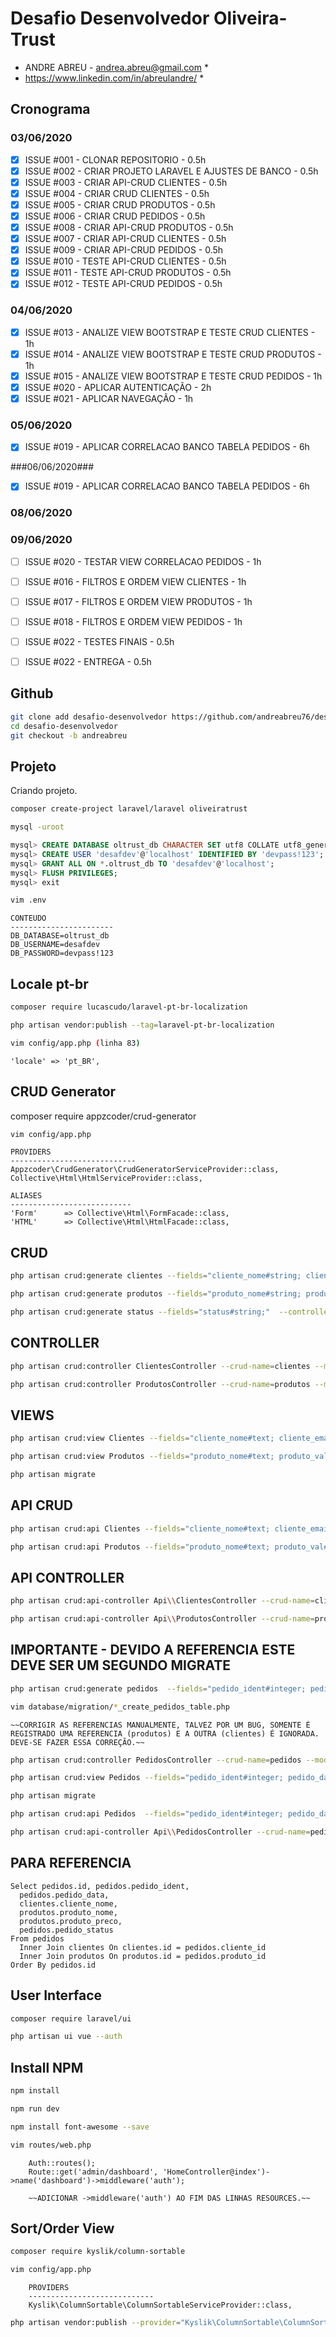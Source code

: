 # Desafio Desenvolvedor Oliveira-Trust #
* ANDRE ABREU - andrea.abreu@gmail.com *
* https://www.linkedin.com/in/abreulandre/ *

## Cronograma ##

### 03/06/2020 ###
- [X] ISSUE #001 - CLONAR REPOSITORIO - 0.5h
- [X] ISSUE #002 - CRIAR PROJETO LARAVEL E AJUSTES DE BANCO - 0.5h
- [X] ISSUE #003 - CRIAR API-CRUD CLIENTES - 0.5h
- [X] ISSUE #004 - CRIAR CRUD CLIENTES - 0.5h
- [X] ISSUE #005 - CRIAR CRUD PRODUTOS - 0.5h
- [X] ISSUE #006 - CRIAR CRUD PEDIDOS  - 0.5h
- [X] ISSUE #008 - CRIAR API-CRUD PRODUTOS - 0.5h
- [X] ISSUE #007 - CRIAR API-CRUD CLIENTES - 0.5h
- [X] ISSUE #009 - CRIAR API-CRUD PEDIDOS  - 0.5h
- [X] ISSUE #010 - TESTE API-CRUD CLIENTES - 0.5h
- [X] ISSUE #011 - TESTE API-CRUD PRODUTOS - 0.5h
- [X] ISSUE #012 - TESTE API-CRUD PEDIDOS  - 0.5h

### 04/06/2020 ###
- [X] ISSUE #013 - ANALIZE VIEW BOOTSTRAP E TESTE CRUD CLIENTES - 1h
- [X] ISSUE #014 - ANALIZE VIEW BOOTSTRAP E TESTE CRUD PRODUTOS - 1h
- [X] ISSUE #015 - ANALIZE VIEW BOOTSTRAP E TESTE CRUD PEDIDOS - 1h
- [X] ISSUE #020 - APLICAR AUTENTICAÇÃO - 2h
- [X] ISSUE #021 - APLICAR NAVEGAÇÃO - 1h

### 05/06/2020 ###
- [X] ISSUE #019 - APLICAR CORRELACAO BANCO TABELA PEDIDOS - 6h

###06/06/2020###
- [X] ISSUE #019 - APLICAR CORRELACAO BANCO TABELA PEDIDOS - 6h

### 08/06/2020 ###
### 09/06/2020 ###
- [ ] ISSUE #020 - TESTAR VIEW CORRELACAO PEDIDOS - 1h
- [ ] ISSUE #016 - FILTROS E ORDEM VIEW CLIENTES - 1h
- [ ] ISSUE #017 - FILTROS E ORDEM VIEW PRODUTOS - 1h
- [ ] ISSUE #018 - FILTROS E ORDEM VIEW PEDIDOS - 1h
- [ ] ISSUE #022 - TESTES FINAIS - 0.5h
- [ ] ISSUE #022 - ENTREGA - 0.5h


Github
------------------------

```bash
git clone add desafio-desenvolvedor https://github.com/andreabreu76/desafio-desenvolvedor.git
cd desafio-desenvolvedor
git checkout -b andreabreu
```

Projeto
------------------------
Criando projeto.

```bash
composer create-project laravel/laravel oliveiratrust
```

```bash
mysql -uroot
```
```sql
mysql> CREATE DATABASE oltrust_db CHARACTER SET utf8 COLLATE utf8_general_ci;
mysql> CREATE USER 'desafdev'@'localhost' IDENTIFIED BY 'devpass!123';
mysql> GRANT ALL ON *.oltrust_db TO 'desafdev'@'localhost';
mysql> FLUSH PRIVILEGES;
mysql> exit
```
```bash
vim .env
```
	CONTEUDO
	-----------------------
	DB_DATABASE=oltrust_db
	DB_USERNAME=desafdev
	DB_PASSWORD=devpass!123


Locale pt-br
------------------------
```bash
composer require lucascudo/laravel-pt-br-localization
```
```bash
php artisan vendor:publish --tag=laravel-pt-br-localization
```
```bash
vim config/app.php (linha 83)
```
	'locale' => 'pt_BR',

CRUD Generator
------------------------
composer require appzcoder/crud-generator

```bash
vim config/app.php
```
	PROVIDERS
	----------------------------
	Appzcoder\CrudGenerator\CrudGeneratorServiceProvider::class,
	Collective\Html\HtmlServiceProvider::class,

	ALIASES
	---------------------------
	'Form'      => Collective\Html\FormFacade::class,
	'HTML'      => Collective\Html\HtmlFacade::class,

CRUD
------------------------
```bash
php artisan crud:generate clientes --fields="cliente_nome#string; cliente_email#string; cliente_tel#string; cliente_aniv#date"  --controller-namespace=Clientes --route-group=admin --form-helper=html --soft-deletes=yes
```
```bash
php artisan crud:generate produtos --fields="produto_nome#string; produto_val#date; produto_forn#string; produto_cont#string; produto_preco#double"  --controller-namespace=Produtos --route-group=admin --form-helper=html --soft-deletes=yes
```
```bash
php artisan crud:generate status --fields="status#string;"  --controller-namespace=Status --route-group=admin --form-helper=html --soft-deletes=yes
```
CONTROLLER
-------------------------
```bash
php artisan crud:controller ClientesController --crud-name=clientes --model-name=Clientes --route-group=admin
```
```bash
php artisan crud:controller ProdutosController --crud-name=produtos --model-name=Produtos --route-group=admin
```
VIEWS
-------------------------
```bash
php artisan crud:view Clientes --fields="cliente_nome#text; cliente_email#text; cliente_tel#text; cliente_aniv#date" --route-group=admin --form-helper=html
```
```bash
php artisan crud:view Produtos --fields="produto_nome#text; produto_val#date; produto_forn#text; produto_cont#text; produto_preco#double" --route-group=admin --form-helper=html
```
```bash
php artisan migrate
```

API CRUD
-------------------------

```bash
php artisan crud:api Clientes --fields="cliente_nome#text; cliente_email#text; cliente_tel#text; cliente_aniv#date" --controller-namespace=Api
```
```bash
php artisan crud:api Produtos --fields="produto_nome#text; produto_val#date; produto_forn#text; produto_cont#text; produto_preco#double" --controller-namespace=Api
```
API CONTROLLER
-------------------------
```bash
php artisan crud:api-controller Api\\ClientesController --crud-name=clientes --model-name=Clientes
```
```bash
php artisan crud:api-controller Api\\ProdutosController --crud-name=produtos --model-name=Produtos
```

IMPORTANTE - DEVIDO A REFERENCIA ESTE DEVE SER UM SEGUNDO MIGRATE
-------------------------

```bash
php artisan crud:generate pedidos  --fields="pedido_ident#integer; pedido_data#date; cliente_id#integer#unsigned; produto_id#integer#unsigned; status_id#integer#unsigned" --foreign-keys="cliente_id#id#clientes" --foreign-keys="produto_id#id#produtos" --controller-namespace=Pedidos --route-group=admin --form-helper=html --soft-deletes=yes
```
```bash
vim database/migration/*_create_pedidos_table.php
```
	~~CORRIGIR AS REFERENCIAS MANUALMENTE, TALVEZ POR UM BUG, SOMENTE É REGISTRADO UMA REFERENCIA (produtos) E A OUTRA (clientes) É IGNORADA. DEVE-SE FAZER ESSA CORREÇÃO.~~

```bash
php artisan crud:controller PedidosController --crud-name=pedidos --model-name=Pedidos --route-group=admin
```
```bash
php artisan crud:view Pedidos --fields="pedido_ident#integer; pedido_data#date; cliente_id#integer; produto_id#integer; pedido_status#select#options={"aberto": "Aberto", "aguardando": "Aguardando", "finalizado": "Finalizado"}" --route-group=admin --form-helper=html
```
```bash
php artisan migrate
```
```bash
php artisan crud:api Pedidos  --fields="pedido_ident#integer; pedido_data#date; cliente_id#integer; produto_id#integer" --controller-namespace=Api
```
```bash
php artisan crud:api-controller Api\\PedidosController --crud-name=pedidos --model-name=Pedidos
```

PARA REFERENCIA
------------------------

```mysql
Select pedidos.id, pedidos.pedido_ident,
  pedidos.pedido_data,
  clientes.cliente_nome,
  produtos.produto_nome,
  produtos.produto_preco,
  pedidos.pedido_status
From pedidos
  Inner Join clientes On clientes.id = pedidos.cliente_id
  Inner Join produtos On produtos.id = pedidos.produto_id
Order By pedidos.id
```

User Interface
------------------------
```bash
composer require laravel/ui
```
```bash
php artisan ui vue --auth
```
Install NPM
------------------------

```bash
npm install
```
```bash
npm run dev
```
```bash
npm install font-awesome --save
```
```bash
vim routes/web.php
```
		Auth::routes();
		Route::get('admin/dashboard', 'HomeController@index')->name('dashboard')->middleware('auth');

		~~ADICIONAR ->middleware('auth') AO FIM DAS LINHAS RESOURCES.~~

Sort/Order View
------------------------
```bash
composer require kyslik/column-sortable
```
```bash
vim config/app.php
```
		PROVIDERS
		----------------------------
		Kyslik\ColumnSortable\ColumnSortableServiceProvider::class,

```bash
php artisan vendor:publish --provider="Kyslik\ColumnSortable\ColumnSortableServiceProvider" --tag="config"
```
